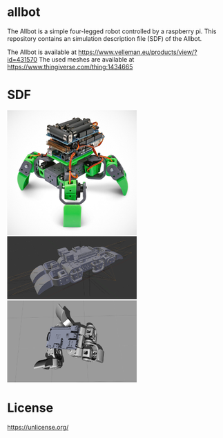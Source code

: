 # allbot
The Allbot is a simple four-legged robot controlled by a raspberry pi.
This repository contains an simulation description file (SDF) of the Allbot.

The Allbot is available at https://www.velleman.eu/products/view/?id=431570
The used meshes are available at https://www.thingiverse.com/thing:1434665

# SDF

<img src="https://github.com/janek-gross/allbot/blob/master/images/allbot_photo.jpg" width="300" />
<img src="https://github.com/janek-gross/allbot/blob/master/images/visual.png?raw=true" width="300" />
<img src="https://github.com/janek-gross/allbot/blob/master/images/motion.png?raw=true" width="300" />

# License
https://unlicense.org/
